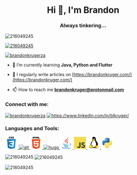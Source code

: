 <h1 align="center">Hi 👋, I'm Brandon</h1>
<h3 align="center">Always tinkering...</h3>

<p align="left"> <img src="https://komarev.com/ghpvc/?username=216049245&label=Profile%20views&color=0e75b6&style=flat" alt="216049245" /> </p>

<p align="left"> <a href="https://github.com/ryo-ma/github-profile-trophy"><img src="https://github-profile-trophy.vercel.app/?username=216049245" alt="216049245" /></a> </p>

<p align="left"> <a href="https://twitter.com/brandonkrugerza" target="blank"><img src="https://img.shields.io/twitter/follow/brandonkrugerza?logo=twitter&style=for-the-badge" alt="brandonkrugerza" /></a> </p>

- 🌱 I’m currently learning **Java, Python and Flutter**

- 📝 I regularly write articles on [https://brandonkruger.com/](https://brandonkruger.com/)

- 📫 How to reach me **brandonkruger@protonmail.com**

<h3 align="left">Connect with me:</h3>
<p align="left">
<a href="https://twitter.com/brandonkrugerza" target="blank"><img align="center" src="https://raw.githubusercontent.com/rahuldkjain/github-profile-readme-generator/master/src/images/icons/Social/twitter.svg" alt="brandonkrugerza" height="30" width="40" /></a>
<a href="https://linkedin.com/in/https://www.linkedin.com/in/blkruger/" target="blank"><img align="center" src="https://raw.githubusercontent.com/rahuldkjain/github-profile-readme-generator/master/src/images/icons/Social/linked-in-alt.svg" alt="https://www.linkedin.com/in/blkruger/" height="30" width="40" /></a>
</p>

<h3 align="left">Languages and Tools:</h3>
<p align="left"> <a href="https://www.w3schools.com/css/" target="_blank"> <img src="https://raw.githubusercontent.com/devicons/devicon/master/icons/css3/css3-original-wordmark.svg" alt="css3" width="40" height="40"/> </a> <a href="https://git-scm.com/" target="_blank"> <img src="https://www.vectorlogo.zone/logos/git-scm/git-scm-icon.svg" alt="git" width="40" height="40"/> </a> <a href="https://www.w3.org/html/" target="_blank"> <img src="https://raw.githubusercontent.com/devicons/devicon/master/icons/html5/html5-original-wordmark.svg" alt="html5" width="40" height="40"/> </a> <a href="https://gohugo.io/" target="_blank"> <img src="https://api.iconify.design/logos-hugo.svg" alt="hugo" width="40" height="40"/> </a> <a href="https://www.java.com" target="_blank"> <img src="https://raw.githubusercontent.com/devicons/devicon/master/icons/java/java-original.svg" alt="java" width="40" height="40"/> </a> <a href="https://developer.mozilla.org/en-US/docs/Web/JavaScript" target="_blank"> <img src="https://raw.githubusercontent.com/devicons/devicon/master/icons/javascript/javascript-original.svg" alt="javascript" width="40" height="40"/> </a> <a href="https://www.linux.org/" target="_blank"> <img src="https://raw.githubusercontent.com/devicons/devicon/master/icons/linux/linux-original.svg" alt="linux" width="40" height="40"/> </a> <a href="https://www.python.org" target="_blank"> <img src="https://raw.githubusercontent.com/devicons/devicon/master/icons/python/python-original.svg" alt="python" width="40" height="40"/> </a> </p>

<p><img align="left" src="https://github-readme-stats.vercel.app/api/top-langs?username=216049245&show_icons=true&locale=en&layout=compact" alt="216049245" /></p>

<p>&nbsp;<img align="center" src="https://github-readme-stats.vercel.app/api?username=216049245&show_icons=true&locale=en" alt="216049245" /></p>

<p><img align="center" src="https://github-readme-streak-stats.herokuapp.com/?user=216049245&" alt="216049245" /></p>

